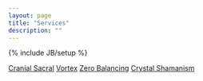 ```yaml
---
layout: page
title: "Services"
description: ""
---
```

{% include JB/setup %}

[Cranial Sacral](/cranial-sacral)
[Vortex](/vortex)
[Zero Balancing](/zero-balancing)
[Crystal Shamanism](/crystal-shamanism)
